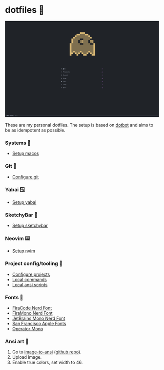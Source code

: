 # dotfiles 🍩

![screenshot](/docs/dots.png)

These are my personal dotfiles. The setup is based on
[dotbot](https://github.com/danydodson/dotfiles) and aims to be as idempotent as
possible.

### Systems 🚀

- [Setup macos](/docs/macos.md)

### Git 🐙

- [Configure git](/docs/git.md)

### Yabai 🪟

- [Setup yabai](/docs/yabai.md)

### SketchyBar 🍫

- [Setup sketchybar](/docs/sketchy.md)

### Neovim ⌨️

- [Setup nvim](/installers/nvim.sh)

### Project config/tooling 🧢

- [Configure projects](/installers/)
- [Local commands](/bin/)
- [Local ansi scripts](/ansi/)

### Fonts 💯

- [FiraCode Nerd Font](https://github.com/ryanoasis/nerd-fonts/tree/master/patched-fonts/FiraCode)
- [FiraMono Nerd Font](https://github.com/ryanoasis/nerd-fonts/tree/master/patched-fonts/FiraMono)
- [JetBrains Mono Nerd Font](https://github.com/ryanoasis/nerd-fonts/tree/master/patched-fonts/JetBrainsMono)
- [San Francisco Apple Fonts](https://developer.apple.com/fonts/)
- [Operator Mono](https://typography.com/blog/introducing-operator)

### Ansi art 🎨

1. Go to [image-to-ansi](https://dom111.github.io/image-to-ansi) ([github repo](https://github.com/dom111/image-to-ansi)).
2. Upload image.
3. Enable true colors, set width to 46.
